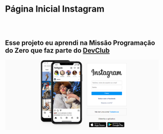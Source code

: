 <h1>Página Inicial Instagram</h1>
<br>
<br>
<h2> Esse projeto eu aprendi na Missão Programação do Zero que faz parte do <a href="https://rodolfomori.com.br/devclub">DevClub</a></h2>



<img src="https://github.com/aderline1/projeto-instagram/blob/master/imagem/Captura%20de%20Tela%20(76).png?raw=true"/>

